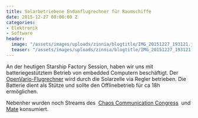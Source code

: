 ```yaml
---
title: Solarbetriebene Endanflugrechner für Raumschiffe
date: 2015-12-27 00:00:00 Z
categories:
- Elektronik
- Software
header:
  image: "/assets/images/uploads/zinnia/blogtitle/IMG_20151227_193121.jpg"
  teaser: "/assets/images/uploads/zinnia/blogtitle/IMG_20151227_193121.jpg"
---
```


An der heutigen Starship Factory Session, haben wir uns mit batteriegestütztem Betrieb von embedded Computern beschäftigt. Der [OpenVario-Flugrechner](http://www.openvario.org) wird durch die Solarzelle via Regler betrieben. Die Batterie dient als Stütze und sollte den Offlinebetrieb für ca 18h ermöglichen.

Nebenher wurden noch Streams des  [Chaos Communication Congress](https://events.ccc.de/congress/2015/)  und [Mate](http://www.clubmate.de) konsumiert.
